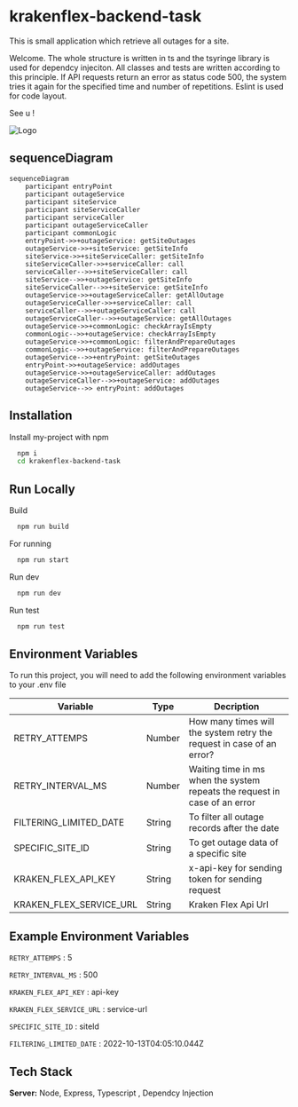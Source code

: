 
# krakenflex-backend-task

 This is small application which retrieve all outages for a site.

 Welcome. The whole structure is written in ts and the tsyringe library is used for dependcy injeciton. All classes and tests are written according to this principle. If API requests return an error as status code 500, the system tries it again for the specified time and number of repetitions. Eslint is used for code layout.

 See u !


![Logo](https://static.wixstatic.com/media/b7ed62_973f8d9ede454715a29bcffbd4bfdc33~mv2.png/v1/fill/w_1721,h_616,al_c/b7ed62_973f8d9ede454715a29bcffbd4bfdc33~mv2.png)


## sequenceDiagram

```mermaid
sequenceDiagram
    participant entryPoint
    participant outageService
    participant siteService
    participant siteServiceCaller
    participant serviceCaller
    participant outageServiceCaller
    participant commonLogic
    entryPoint->>+outageService: getSiteOutages
    outageService->>+siteService: getSiteInfo
    siteService->>+siteServiceCaller: getSiteInfo
    siteServiceCaller->>+serviceCaller: call
    serviceCaller-->>+siteServiceCaller: call
    siteService-->>+outageService: getSiteInfo
    siteServiceCaller-->>+siteService: getSiteInfo
    outageService->>+outageServiceCaller: getAllOutage
    outageServiceCaller->>+serviceCaller: call
    serviceCaller-->>+outageServiceCaller: call
    outageServiceCaller-->>+outageService: getAllOutages
    outageService->>+commonLogic: checkArrayIsEmpty
    commonLogic-->>+outageService: checkArrayIsEmpty
    outageService->>+commonLogic: filterAndPrepareOutages
    commonLogic-->>+outageService: filterAndPrepareOutages
    outageService-->>+entryPoint: getSiteOutages
    entryPoint->>+outageService: addOutages
    outageService->>+outageServiceCaller: addOutages
    outageServiceCaller-->>+outageService: addOutages
    outageService-->> entryPoint: addOutages
```

## Installation

Install my-project with npm

```bash
  npm i
  cd krakenflex-backend-task
```
    
## Run Locally

Build

```bash
  npm run build
```

For running

```bash
  npm run start
```

Run dev

```bash
  npm run dev
```

Run test

```bash
  npm run test
```

## Environment Variables

To run this project, you will need to add the following environment variables to your .env file

| Variable | Type  | Decription   |
|--|--|--|
| RETRY_ATTEMPS | Number  | How many times will the system retry the request in case of an error? 
| RETRY_INTERVAL_MS | Number  | Waiting time in ms when the system repeats the request in case of an error
| FILTERING_LIMITED_DATE | String | To filter all outage records after the date |
| SPECIFIC_SITE_ID | String | To get outage data of a specific site  |
| KRAKEN_FLEX_API_KEY | String | x-api-key for sending token for sending request
| KRAKEN_FLEX_SERVICE_URL | String  | Kraken Flex Api Url

## Example Environment Variables

`RETRY_ATTEMPS` : 5

`RETRY_INTERVAL_MS` : 500

`KRAKEN_FLEX_API_KEY` : api-key

`KRAKEN_FLEX_SERVICE_URL` : service-url

`SPECIFIC_SITE_ID` : siteId

`FILTERING_LIMITED_DATE` : 2022-10-13T04:05:10.044Z





## Tech Stack

**Server:** Node, Express, Typescript , Dependcy Injection

